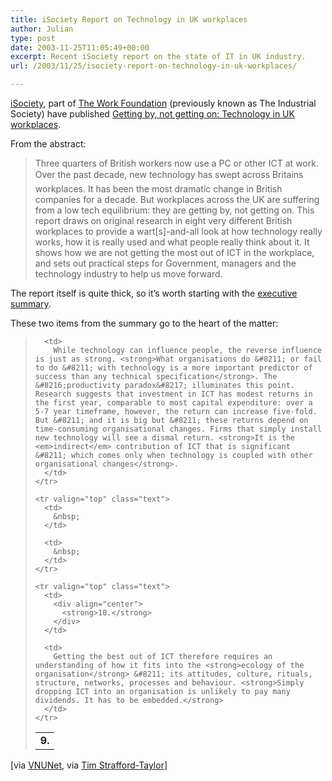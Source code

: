 ```yaml
---
title: iSociety Report on Technology in UK workplaces
author: Julian
type: post
date: 2003-11-25T11:05:49+00:00
excerpt: Recent iSociety report on the state of IT in UK industry.
url: /2003/11/25/isociety-report-on-technology-in-uk-workplaces/

---
```

[iSociety][1], part of [The Work Foundation][2] (previously known as The Industrial Society) have published [Getting by, not getting on: Technology in UK workplaces][3].

From the abstract:

<blockquote title="Abstract of  'Getting by, not getting on: Technology in UK workplaces'" cite="https://www.theworkfoundation.com/research/isociety/gettingby_main.jsp">
  <p>
    Three quarters of British workers now use a PC or other ICT at work. Over the past decade, new technology has swept across Britains workplaces. It has been the most dramatic change in British companies for a decade. But workplaces across the UK are suffering from a low tech equilibrium: they are getting by, not getting on. This report draws on original research in eight very different British workplaces to provide a wart[s]-and-all look at how technology really works, how it is really used and what people really think about it. It shows how we are not getting the most out of ICT in the workplace, and sets out practical steps for Government, managers and the technology industry to help us move forward.
  </p>
</blockquote>

The report itself is quite thick, so it&#8217;s worth starting with the [executive summary][4]. 

These two items from the summary go to the heart of the matter:

<blockquote cite="https://www.theworkfoundation.com/research/isociety/gettingby_summary.jsp">
  <table width="100%" border="0" cellspacing="0" cellpadding="0">
    <tr valign="top" class="text">
      <td>
        <div align="center">
          <strong>9.</strong>
        </div>
      </td>
      
      <td>
        While technology can influence people, the reverse influence is just as strong. <strong>What organisations do &#8211; or fail to do &#8211; with technology is a more important predictor of success than any technical specification</strong>. The &#8216;productivity paradox&#8217; illuminates this point. Research suggests that investment in ICT has modest returns in the first year, comparable to most capital expenditure: over a 5-7 year timeframe, however, the return can increase five-fold. But &#8211; and it is big but &#8211; these returns depend on time-consuming organisational changes. Firms that simply install new technology will see a dismal return. <strong>It is the <em>indirect</em> contribution of ICT that is significant &#8211; which comes only when technology is coupled with other organisational changes</strong>.
      </td>
    </tr>
    
    <tr valign="top" class="text">
      <td>
        &nbsp;
      </td>
      
      <td>
        &nbsp;
      </td>
    </tr>
    
    <tr valign="top" class="text">
      <td>
        <div align="center">
          <strong>10.</strong>
        </div>
      </td>
      
      <td>
        Getting the best out of ICT therefore requires an understanding of how it fits into the <strong>ecology of the organisation</strong> &#8211; its attitudes, culture, rituals, structure, networks, processes and behaviour. <strong>Simply dropping ICT into an organisation is unlikely to pay many dividends. It has to be embedded.</strong>
      </td>
    </tr>
  </table>
</blockquote>

[via [VNUNet][5], via [Tim Strafford-Taylor][6]]

 [1]: https://theworkfoundation.com/research/isociety/index.jsp "The Work Foundation - iSociety"
 [2]: https://www.theworkfoundation.com/index.jsp "The Work Foundation - research, consultancy and advocacy"
 [3]: https://www.theworkfoundation.com/research/isociety/gettingby_main.jsp "The Work Foundation - iSociety, Getting by, not getting on"
 [4]: https://www.theworkfoundation.com/research/isociety/gettingby_summary.jsp "Go to executive summary of the report"
 [5]: https://www.computing.co.uk/News/1149574
 [6]: https://www.ecademy.com/module.php?mod=blog&uid=2084
